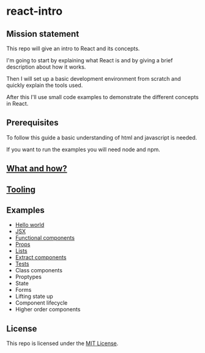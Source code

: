 # react-intro

## Mission statement

This repo will give an intro to React and its concepts.

I'm going to start by explaining what React is and by giving a brief description about how it works.

Then I will set up a basic development environment from scratch and quickly explain the tools used.

After this I'll use small code examples to demonstrate the different concepts in React.

## Prerequisites

To follow this guide a basic understanding of html and javascript is needed.

If you want to run the examples you will need node and npm.

## [What and how?](whathow)

## [Tooling](tooling)

## Examples

* [Hello world](examples/01helloworld)
* [JSX](examples/02jsx)
* [Functional components](examples/03functionalcomponents)
* [Props](examples/04props)
* [Lists](examples/05lists)
* [Extract components](examples/06extractcomponents)
* [Tests](examples/07tests)
* Class components
* Proptypes
* State
* Forms
* Lifting state up
* Component lifecycle
* Higher order components

## License

This repo is licensed under the [MIT License](http://www.opensource.org/licenses/mit-license.php).